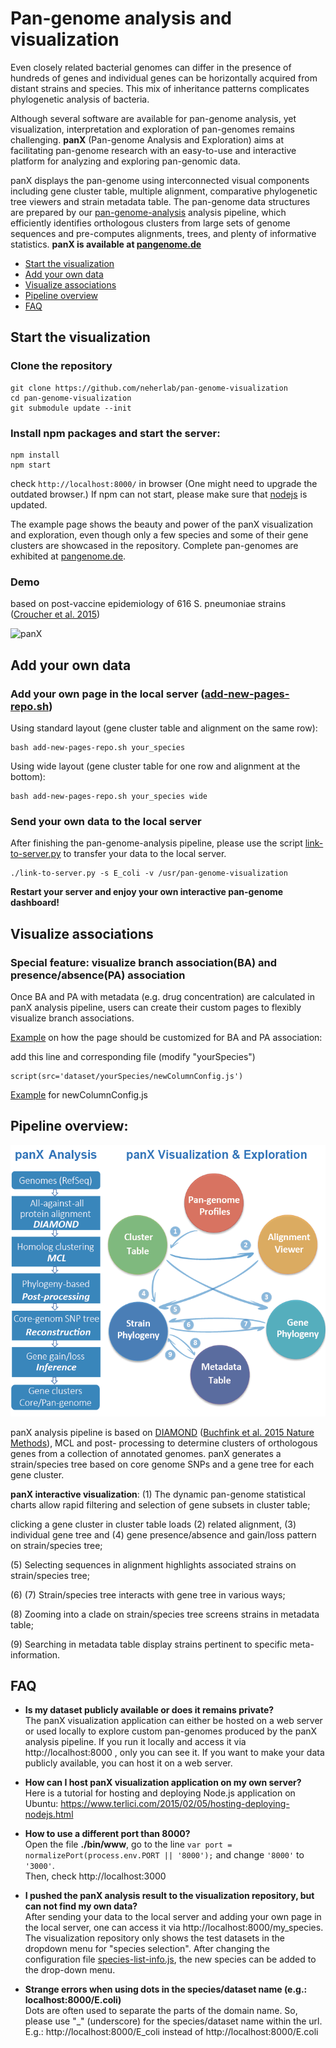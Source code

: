 # Pan-genome analysis and visualization

Even closely related bacterial genomes can differ in the presence of hundreds of genes and  individual genes can be horizontally acquired from distant strains and species.
This mix of inheritance patterns complicates phylogenetic analysis of bacteria.

Although several software are available for pan-genome analysis, yet visualization, interpretation and exploration of pan-genomes remains challenging.
**panX** (Pan-genome Analysis and Exploration) aims at facilitating pan-genome research with an easy-to-use and interactive platform for analyzing and exploring pan-genomic data.

panX displays the pan-genome using interconnected visual components including gene cluster table, multiple alignment, comparative phylogenetic tree viewers and strain metadata table. The pan-genome data structures are prepared by our [pan-genome-analysis](https://github.com/neherlab/pan-genome-analysis) analysis pipeline, which efficiently identifies orthologous clusters from large sets of genome sequences and pre-computes alignments, trees, and plenty of informative statistics.
**panX is available at [pangenome.de](http://pangenome.de)**

  * [Start the visualization](#start-the-visualization)
  * [Add your own data](#add-your-own-data)
  * [Visualize associations](#visualize-associations)
  * [Pipeline overview](#pipeline-overview)
  * [FAQ](#faq)

## Start the visualization
### Clone the repository
```
git clone https://github.com/neherlab/pan-genome-visualization
cd pan-genome-visualization
git submodule update --init
```
### Install npm packages and start the server:
```
npm install
npm start
```

check ```http://localhost:8000/``` in browser (One might need to upgrade the outdated browser.)
If npm can not start, please make sure that [nodejs](https://nodejs.org/en/download/) is updated.

The example page shows the beauty and power of the panX visualization and exploration, even though only a few species and some of their gene clusters are showcased in the repository. Complete pan-genomes are exhibited at [pangenome.de](http://pangenome.de).
### Demo
based on post-vaccine epidemiology of 616 S. pneumoniae strains ([Croucher et al. 2015](https://www.nature.com/articles/sdata201558))

![panX](/public/images/Demo-Sp616.gif)

## Add your own data
### Add your own page in the local server ([add-new-pages-repo.sh](https://github.com/neherlab/pan-genome-visualization/blob/master/add-new-pages-repo.sh))
Using standard layout (gene cluster table and alignment on the same row):
```
bash add-new-pages-repo.sh your_species
```
Using wide layout (gene cluster table for one row and alignment at the bottom):
```
bash add-new-pages-repo.sh your_species wide
```
### Send your own data to the local server
After finishing the pan-genome-analysis pipeline, please use the script [link-to-server.py](https://github.com/neherlab/pan-genome-analysis/blob/master/link-to-server.py)  to transfer your data to the local server.
```
./link-to-server.py -s E_coli -v /usr/pan-genome-visualization
```

**Restart your server and enjoy your own interactive pan-genome dashboard!**

## Visualize associations
### Special feature: visualize branch association(BA) and presence/absence(PA) association
Once BA and PA with metadata (e.g. drug concentration) are calculated in panX analysis pipeline, users can create their custom pages to flexibly visualize branch associations.

[Example](https://github.com/neherlab/pan-genome-visualization/blob/master/views/S_pneumoniae616.jade) on how the page should be customized for BA and PA association:

add this line and corresponding file (modify "yourSpecies")
```
script(src='dataset/yourSpecies/newColumnConfig.js')
```

[Example](https://github.com/neherlab/pan-genome-visualization/blob/master/public/dataset/S_pneumoniae616/newColumnConfig.js) for newColumnConfig.js

## **Pipeline overview:**
![panX](/panX-pipeline.png)

panX analysis pipeline is based on [DIAMOND](https://github.com/bbuchfink/diamond) ([Buchfink et al. 2015 Nature Methods](http://www.nature.com/nmeth/journal/v12/n1/full/nmeth.3176.html)), MCL and post-
processing to determine clusters of orthologous genes from a collection of annotated genomes.
panX generates a strain/species tree based on core genome SNPs and a gene tree for each gene cluster.

**panX interactive visualization**: (1) The dynamic pan-genome statistical charts allow rapid filtering and selection of gene subsets in cluster table;

clicking a gene cluster in cluster table loads (2) related alignment, (3) individual gene tree and (4) gene presence/absence and gain/loss pattern on strain/species tree;

(5) Selecting sequences in alignment highlights associated strains on strain/species tree;

(6) (7) Strain/species tree interacts with gene tree in various ways;

(8) Zooming into a clade on strain/species tree screens strains in metadata table;

(9) Searching in metadata table display strains pertinent to specific meta-information.

## FAQ
  * **Is my dataset publicly available or does it remains private?**<br />
    The panX visualization application can either be hosted on a web server or used locally to explore custom pan-genomes produced by the panX analysis pipeline.
    If you run it locally and access it via http://localhost:8000 , only you can see it.
    If you want to make your data publicly available, you can host it on a web server.

  * **How can I host panX visualization application on my own server?**<br />
    Here is a tutorial for hosting and deploying Node.js application on Ubuntu:
    https://www.terlici.com/2015/02/05/hosting-deploying-nodejs.html

  * **How to use a different port than 8000?**<br />
    Open the file **./bin/www**, go to the line `var port = normalizePort(process.env.PORT || '8000');` and change `'8000'` to `'3000'`.<br />
    Then, check http://localhost:3000

  * **I pushed the panX analysis result to the visualization repository, but can not find my own data?**<br />
    After sending your data to the local server and adding your own page in the local server, one can access it via http://localhost:8000/my_species.<br />
    The visualization repository only shows the test datasets in the dropdown menu for "species selection". After changing the configuration file [species-list-info.js](https://github.com/neherlab/pan-genome-visualization/blob/master/public/javascripts/species-list-info.js), the new species can be added to the drop-down menu.

  * **Strange errors when using dots in the species/dataset name (e.g.: localhost:8000/E.coli)**<br />
    Dots are often used to separate the parts of the domain name. So, please use "_" (underscore) for the species/dataset name within the url.<br />
    E.g.: http://localhost:8000/E_coli instead of http://localhost:8000/E.coli


